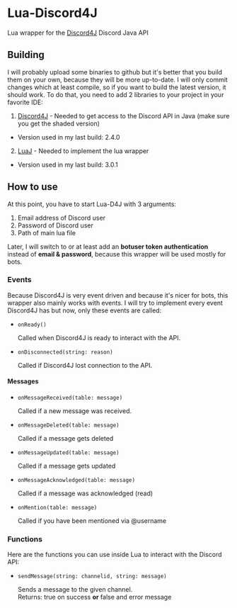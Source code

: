 # Lua-Discord4J
Lua wrapper for the [Discord4J](https://github.com/austinv11/Discord4J) Discord Java API

## Building
I will probably upload some binaries to github but it's better that you build them on your own, because they will be more up-to-date.
I will only commit changes which at least compile, so if you want to build the latest version, it should work.
To do that, you need to add 2 libraries to your project in your favorite IDE:

1. [Discord4J](https://github.com/austinv11/Discord4J) - Needed to get access to the Discord API in Java (make sure you get the shaded version)
  * Version used in my last build: 2.4.0
2. [LuaJ](http://www.luaj.org/luaj/3.0/README.html) - Needed to implement the lua wrapper
  * Version used in my last build: 3.0.1

## How to use
At this point, you have to start Lua-D4J with 3 arguments:

1. Email address of Discord user
2. Password of Discord user
3. Path of main lua file

Later, I will switch to or at least add an **botuser token authentication** instead of **email & password**, because this wrapper will be used mostly for bots.

### Events
Because Discord4J is very event driven and because it's nicer for bots, this wrapper also mainly works with events.
I will try to implement every event Discord4J has but now, only these events are called:

* `onReady()`

   Called when Discord4J is ready to interact with the API.

* `onDisconnected(string: reason)`

   Called if Discord4J lost connection to the API.

#### Messages

* `onMessageReceived(table: message)`

   Called if a new message was received.

* `onMessageDeleted(table: message)`

   Called if a message gets deleted

* `onMessageUpdated(table: message)`

   Called if a message gets updated

* `onMessageAcknowledged(table: message)`

   Called if a message was acknowledged (read)

* `onMention(table: message)`

   Called if you have been mentioned via @username

### Functions
Here are the functions you can use inside Lua to interact with the Discord API:

* `sendMessage(string: channelid, string: message)`

   Sends a message to the given channel.   
   Returns: true on success **or** false and error message   